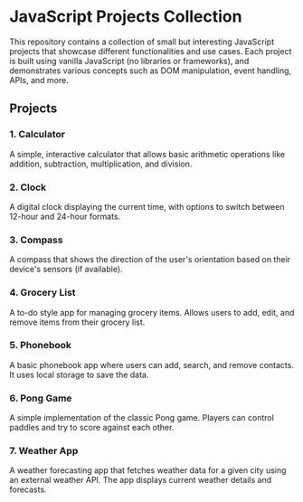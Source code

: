 # JavaScript Projects Collection

This repository contains a collection of small but interesting JavaScript projects that showcase different functionalities and use cases. Each project is built using vanilla JavaScript (no libraries or frameworks), and demonstrates various concepts such as DOM manipulation, event handling, APIs, and more.

## Projects

### 1. **Calculator**
A simple, interactive calculator that allows basic arithmetic operations like addition, subtraction, multiplication, and division.

### 2. **Clock**
A digital clock displaying the current time, with options to switch between 12-hour and 24-hour formats.

### 3. **Compass**
A compass that shows the direction of the user's orientation based on their device's sensors (if available).

### 4. **Grocery List**
A to-do style app for managing grocery items. Allows users to add, edit, and remove items from their grocery list.

### 5. **Phonebook**
A basic phonebook app where users can add, search, and remove contacts. It uses local storage to save the data.

### 6. **Pong Game**
A simple implementation of the classic Pong game. Players can control paddles and try to score against each other.

### 7. **Weather App**
A weather forecasting app that fetches weather data for a given city using an external weather API. The app displays current weather details and forecasts.
